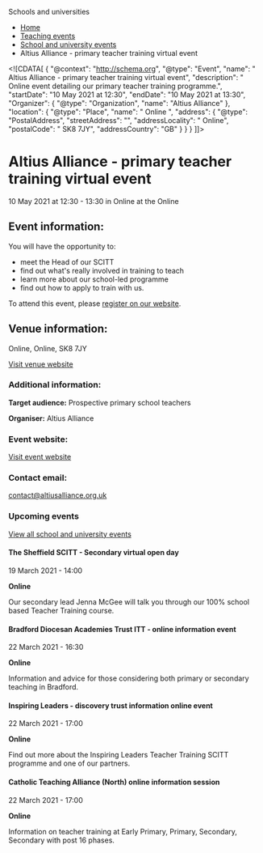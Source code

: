 Schools and universities

*   [Home](/)
*   [Teaching events](/teaching-events)
*   [School and university events](/teaching-events/training-provider-events)
*   Altius Alliance - primary teacher training virtual event

<!\[CDATA\[ { "@context": "http://schema.org", "@type": "Event", "name": " Altius Alliance - primary teacher training virtual event", "description": " Online event detailing our primary teacher training programme.", "startDate": "10 May 2021 at 12:30", "endDate": "10 May 2021 at 13:30", "Organizer": { "@type": "Organization", "name": "Altius Alliance" }, "location": { "@type": "Place", "name": " Online ", "address": { "@type": "PostalAddress", "streetAddress": "", "addressLocality": " Online", "postalCode": " SK8 7JY", "addressCountry": "GB" } } } \]\]>

Altius Alliance - primary teacher training virtual event
========================================================

10 May 2021 at 12:30 - 13:30 in Online at the Online

Event information:
------------------

You will have the opportunity to:

*   meet the Head of our SCITT
*   find out what's really involved in training to teach
*   learn more about our school-led programme 
*   find out how to apply to train with us.

To attend this event, please [register on our website](https://www.altiusalliance.org.uk/).

Venue information:
------------------

Online, Online, SK8 7JY

[Visit venue website](https://www.altiusalliance.org.uk/ "Online")

### Additional information:

**Target audience:** Prospective primary school teachers

**Organiser:** Altius Alliance

### Event website:

[Visit event website](https://www.altiusalliance.org.uk/)

### Contact email:

[contact@altiusalliance.org.uk](mailto:contact@altiusalliance.org.uk)

### Upcoming events

[View all school and university events](/teaching-events/training-provider-events)

[](/teaching-events/training-provider-events/210319-the-sheffield-scitt-secondary-virtual-open-day)

#### The Sheffield SCITT - Secondary virtual open day

19 March 2021 - 14:00

**Online**

Our secondary lead Jenna McGee will talk you through our 100% school based Teacher Training course.

[](/teaching-events/training-provider-events/210322-bradford-diocesan-academies-trust-itt-online-information-event)

#### Bradford Diocesan Academies Trust ITT - online information event

22 March 2021 - 16:30

**Online**

Information and advice for those considering both primary or secondary teaching in Bradford.

[](/teaching-events/training-provider-events/210322-inspiring-leaders-discovery-trust-information-online-event)

#### Inspiring Leaders - discovery trust information online event

22 March 2021 - 17:00

**Online**

Find out more about the Inspiring Leaders Teacher Training SCITT programme and one of our partners.

[](/teaching-events/training-provider-events/210322-catholic-teaching-alliance-north-online-information-session)

#### Catholic Teaching Alliance (North) online information session

22 March 2021 - 17:00

**Online**

Information on teacher training at Early Primary, Primary, Secondary, Secondary with post 16 phases.